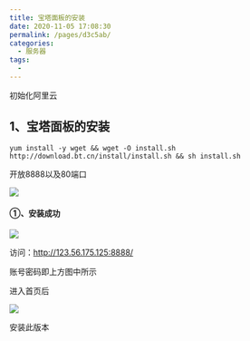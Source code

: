 ```yaml
---
title: 宝塔面板的安装
date: 2020-11-05 17:08:30
permalink: /pages/d3c5ab/
categories:
  - 服务器
tags:
  - 
---
```

初始化阿里云

## 1、宝塔面板的安装

`yum install -y wget && wget -O install.sh http://download.bt.cn/install/install.sh && sh install.sh`

开放8888以及80端口

![](https://picgoi-mg.oss-cn-beijing.aliyuncs.com/img/20201109104012.png)

#### ①、安装成功

![](https://picgoi-mg.oss-cn-beijing.aliyuncs.com/img/20201105134439.png)



访问：http://123.56.175.125:8888/

账号密码即上方图中所示

进入首页后

![](https://picgoi-mg.oss-cn-beijing.aliyuncs.com/img/20201105134939.jpg)

安装此版本

